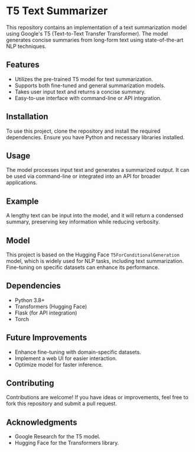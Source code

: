 # T5 Text Summarizer

This repository contains an implementation of a text summarization model using Google's T5 (Text-to-Text Transfer Transformer). The model generates concise summaries from long-form text using state-of-the-art NLP techniques.

## Features
- Utilizes the pre-trained T5 model for text summarization.
- Supports both fine-tuned and general summarization models.
- Takes user input text and returns a concise summary.
- Easy-to-use interface with command-line or API integration.

## Installation
To use this project, clone the repository and install the required dependencies. Ensure you have Python and necessary libraries installed.

## Usage
The model processes input text and generates a summarized output. It can be used via command-line or integrated into an API for broader applications.

## Example
A lengthy text can be input into the model, and it will return a condensed summary, preserving key information while reducing verbosity.

## Model
This project is based on the Hugging Face `T5ForConditionalGeneration` model, which is widely used for NLP tasks, including text summarization. Fine-tuning on specific datasets can enhance its performance.

## Dependencies
- Python 3.8+
- Transformers (Hugging Face)
- Flask (for API integration)
- Torch

## Future Improvements
- Enhance fine-tuning with domain-specific datasets.
- Implement a web UI for easier interaction.
- Optimize model for faster inference.

## Contributing
Contributions are welcome! If you have ideas or improvements, feel free to fork this repository and submit a pull request.


## Acknowledgments
- Google Research for the T5 model.
- Hugging Face for the Transformers library.

